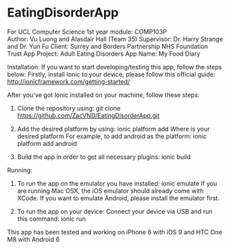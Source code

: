 # EatingDisorderApp
For UCL Computer Science 1st year module: COMP103P </br>
Author: Vu Luong and Alasdair Hall (Team 35)
Supervisor: Dr. Harry Strange and Dr. Yun Fu
Client: Surrey and Borders Partnership NHS Foundation Trust
App Project: Adult Eating Disorders
App Name: My Food Diary

Installation:
If you want to start developing/testing this app, follow the steps below:
Firstly, install Ionic to your device, please follow this official guide: 
      http://ionicframework.com/getting-started/
      
After you've got Ionic installed on your machine, follow these steps:
1. Clone the repository using: 
      git clone https://github.com/ZacVND/EatingDisorderApp.git
      
2. Add the desired platform by using: 
      ionic platform add <platform>
  Where <platform> is your desired platform
  For example, to add android as the platform: ionic platform add android
  
3. Build the app in order to get all necessary plugins:
      ionic build <platform>
      
Running:
1. To run the app on the emulator you have installed:
      ionic emulate <platform>
  If you are running Mac OSX, the iOS emulator should already come with XCode.
  If you want to emulate Android, please install the emulator first.
  
2. To run the app on your device:
  Connect your device via USB and run this command:
      ionic run <platform>

This app has been tested and working on iPhone 6 with iOS 9 and HTC One M8 with Android 6


